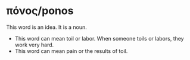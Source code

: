 # πόνος/ponos
This word is an idea. It is a noun.

* This word can mean toil or labor. When someone toils or labors, they work very hard.
* This word can mean pain or the results of toil.
